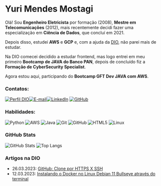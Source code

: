 # Yuri Mendes Mostagi

Olá! Sou **Engenheiro Eletricista** por formação (2008), **Mestre em Telecomunicações** (2012), mais recentemente decidi fazer uma especialização em **Ciência de Dados**, que concluí em 2021.

Depois disso, estudei **AWS** e **GCP** e, com a ajuda da [DIO](https://web.dio.me/), não parei mais de estudar. 

Na DIO comecei decidido a estudar frontend, mas logo entrei em meu primeiro **Bootcamp de JAVA do Banco PAN**, depois de concluído fiz a **Formação de CyberSecurity Specialist**.

Agora estou aqui, participando do **Bootcamp GFT Dev JAVA com AWS**.

### Contatos:

[![Perfil DIO](https://img.shields.io/badge/DIO-000?style=for-the-badge)](https://web.dio.me/users/yuri_mostagi/)[![E-mail](https://img.shields.io/badge/-Email-000?style=for-the-badge&logo=microsoft-outlook&logoColor=white)](mailto:yuri.mostagi@gmail.com)[![LinkedIn](https://img.shields.io/badge/-LinkedIn-000?style=for-the-badge&logo=linkedin&logoColor=white)](https://www.linkedin.com/in/yuri-m-mostagi/)
[![GitHub](https://img.shields.io/badge/GitHub-000?style=for-the-badge&logo=github&logoColor=white)](https://github.com/YMostagi)

### Habilidades:

![Python](https://img.shields.io/badge/python-be4d25?style=for-the-badge&logo=python&logoColor=white) ![AWS](https://img.shields.io/badge/AWS-be4d25.svg?style=for-the-badge&logo=amazon-aws&logoColor=white)
![Java](https://img.shields.io/badge/Java-be4d25?style=for-the-badge&logo=java) ![Git](https://img.shields.io/badge/git-be4d25.svg?style=for-the-badge&logo=git&logoColor=white) 
![GitHub](https://img.shields.io/badge/github-be4d25.svg?style=for-the-badge&logo=github&logoColor=white) ![HTML5](https://img.shields.io/badge/html5-be4d25.svg?style=for-the-badge&logo=html5&logoColor=white) ![Linux](https://img.shields.io/badge/LINUX-be4d25?style=for-the-badge&logo=java)

### GitHub Stats

![GitHub Stats](https://github-readme-stats.vercel.app/api?username=YMostagi&theme=transparent&bg_color=000&border_color=be4d25&show_icons=true&icon_color=be4d25&title_color=be4d25&text_color=FFF)
![Top Langs](https://github-readme-stats-git-masterrstaa-rickstaa.vercel.app/api/top-langs/?username=YMostagi&layout=compact&bg_color=000&border_color=be4d25&title_color=be4d25&text_color=be4d25)

### Artigos na DIO

* 26.03.2023: [GitHub: Clone por HTTPS X SSH](https://www.dio.me/articles/github-clone-por-https-x-ssh)
* 12.03.2023: [Instalando o Docker no Linux Debian 11 Bullseye através do terminal](https://www.dio.me/articles/instalando-o-docker-no-linux-debian-11-bullseye-atraves-do-terminal)
